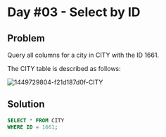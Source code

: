 # Day #03 - Select by ID
## Problem
Query all columns for a city in CITY with the ID 1661.

The CITY table is described as follows:

![1449729804-f21d187d0f-CITY](https://github.com/abheeshtsingh2803/HackerRank_SQL/assets/131380599/ae917eb7-7974-4dc6-8555-de2d8173c06b)

## Solution
```sql
SELECT * FROM CITY
WHERE ID = 1661;
```
